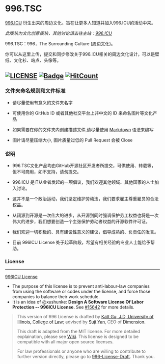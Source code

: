 # 996.TSC

[996.ICU](https://github.com/996icu/996.ICU) 衍生出来的周边文化。旨在让更多人知道并加入996.ICU的活动中来。

*此版块为文化创意板块，其他讨论请去往主站：[996.ICU](https://github.com/996icu/996.ICU)*

996.TSC：996，The Surrounding Culture (周边文化)。

你可以从这里上传，提交和同步修改关于996.ICU相关的周边文化设计，可以是壁纸、文化衫、站点、头像等。 

[![LICENSE](https://img.shields.io/badge/license-NPL%20(The%20996%20Prohibited%20License)-blue.svg)](https://github.com/996icu/996.ICU/blob/master/LICENSE)
[![Badge](https://img.shields.io/badge/link-996.icu-red.svg)](https://996.icu/#/zh_CN)
[![HitCount](http://hits.dwyl.io/lxlxw/996.TSC.svg)](http://hits.dwyl.io/lxlxw/996.TSC)
---

### 文件夹命名规则和文件标准

 - 请尽量使用有意义的文件夹名字
 
 - 可使用你的 GitHub ID 或者其他社交平台上非中文的 ID 来命名图片等文化产品
 
 - 如果需要在你的文件夹内创建描述文件,请尽量使用 [Markdown](https://en.wikipedia.org/wiki/Markdown) 语法来编写
 
 - 图片请尽量压缩大小, 图片质量过低的 Pull Request 会被 Close

### 说明

 - 996.TSC文化产品均由GitHub开源社区开发者所提交，可供使用、转载等，但不可商用，如不支持，请勿提交。

 - 996.ICU 是IT从业者发起的一项倡议，我们欢迎其他领域、其他国家的人士加入讨论。

 - 这并不是一个政治运动，我们坚定维护劳动法，我们要求雇主尊重雇员的合法权益。

 - 从闭源到开源是一次伟大的进步，从开源到同时强调保护劳工权益也将是一次伟大的进步，我们想要创造一个主张保护劳动者权益的开源软件许可证。

 - 我们欢迎一切积极的、具有建设性意义的建议，倡导成熟的、负责任的发言。

 - 目前 996ICU License 处于起草阶段，希望有相关经验的专业人士能给予帮助。

### License
---
[996ICU License](LICENSE)  

 - The purpose of this license is to prevent anti-labour-law companies from using the software or codes under the license, and force those companies to balance their work schedule.
 - It is an idea of @xushunke: **Design A Software License Of Labor Protection -- 996ICU License**. See [#15642](https://github.com/996icu/996.ICU/pull/15642) for more details.  
> This version of 996 License is drafted by [Katt Gu, J.D, University of Illinois, College of Law](https://scholar.google.com.sg/citations?user=PTcpQwcAAAAJ&hl=en&oi=ao); advised by [Suji Yan](https://www.linkedin.com/in/tedkoyan/), CEO of [Dimension](https://www.dimension.im).
> 
> This draft is adapted from the MIT license. For more detailed explaination, please see [Wiki](https://github.com/kattgu7/996-License-Draft/wiki). This license is designed to be compatible with all major open source licenses.
> 
> For law professionals or anyone who are willing to contribute to further version directly, please go to [996-License-Draft](https://github.com/kattgu7/996-License-Draft). Thank you.
